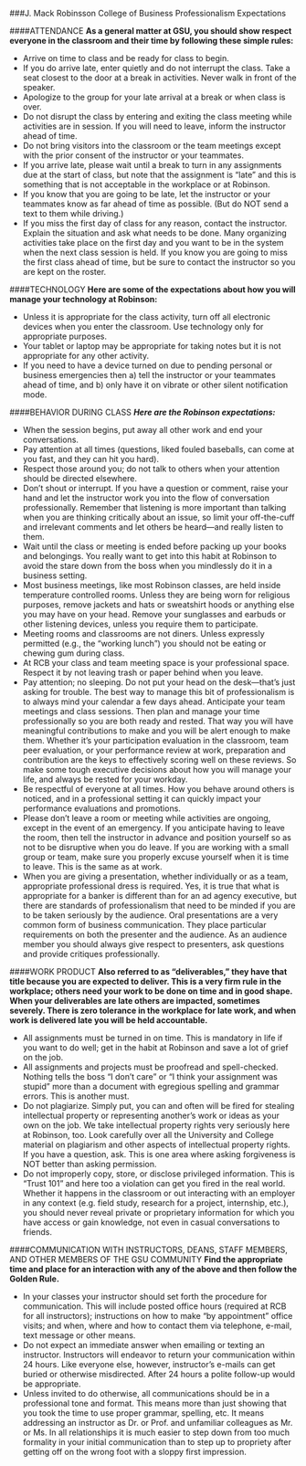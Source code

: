 ###J. Mack Robinsson College of Business Professionalism Expectations

####ATTENDANCE
**As a general matter at GSU, you should show respect everyone in the classroom and their time by following these simple rules:**

+ Arrive on time to class and be ready for class to begin.
+ If you do arrive late, enter quietly and do not interrupt the class. Take a seat closest to the door at a break in activities. Never walk in front of the speaker.
+ Apologize to the group for your late arrival at a break or when class is over.
+ Do not disrupt the class by entering and exiting the class meeting while activities are in session. If you will need to leave, inform the instructor ahead of time.
+ Do not bring visitors into the classroom or the team meetings except with the prior consent of the instructor or your teammates.
+ If you arrive late, please wait until a break to turn in any assignments due at the start of class, but note that the assignment is “late” and this is something that is not acceptable in the workplace or at Robinson.
+ If you know that you are going to be late, let the instructor or your teammates know as far ahead of time as possible. (But do NOT send a text to them while driving.)
+ If you miss the first day of class for any reason, contact the instructor. Explain the situation and ask what needs to be done. Many organizing activities take place on the first day and you want to be in the system when the next class session is held. If you know you are going to miss the first class ahead of time, but be sure to contact the instructor so you are kept on the roster.


####TECHNOLOGY
**Here are some of the expectations about how you will manage your technology at Robinson:**

+ Unless it is appropriate for the class activity, turn off all electronic devices when you enter the classroom. Use technology only for appropriate purposes.
+ Your tablet or laptop may be appropriate for taking notes but it is not appropriate for any other activity.
+ If you need to have a device turned on due to pending personal or business emergencies then a) tell the instructor or your teammates ahead of time, and b) only have it on vibrate or other silent notification mode.


####BEHAVIOR DURING CLASS
***Here are the Robinson expectations:***

+ When the session begins, put away all other work and end your conversations.
+ Pay attention at all times (questions, liked fouled baseballs, can come at you fast, and they can hit you hard).
+ Respect those around you; do not talk to others when your attention should be directed elsewhere.
+ Don’t shout or interrupt. If you have a question or comment, raise your hand and let the instructor work you into the flow of conversation professionally. Remember that listening is more important than talking when you are thinking critically about an issue, so limit your off-the-cuff and irrelevant comments and let others be heard—and really listen to them.
+ Wait until the class or meeting is ended before packing up your books and belongings. You really want to get into this habit at Robinson to avoid the stare down from the boss when you mindlessly do it in a business setting.
+ Most business meetings, like most Robinson classes, are held inside temperature controlled rooms. Unless they are being worn for religious purposes, remove jackets and hats or sweatshirt hoods or anything else you may have on your head. Remove your sunglasses and earbuds or other listening devices, unless you require them to participate.
+ Meeting rooms and classrooms are not diners. Unless expressly permitted (e.g., the “working lunch”) you should not be eating or chewing gum during class.
+ At RCB your class and team meeting space is your professional space. Respect it by not leaving trash or paper behind when you leave.
+ Pay attention; no sleeping. Do not put your head on the desk—that’s just asking for trouble. The best way to manage this bit of professionalism is to always mind your calendar a few days ahead. Anticipate your team meetings and class sessions. Then plan and manage your time professionally so you are both ready and rested. That way you will have meaningful contributions to make and you will be alert enough to make them. Whether it’s your participation evaluation in the classroom, team peer evaluation, or your performance review at work, preparation and contribution are the keys to effectively scoring well on these reviews. So make some tough executive decisions about how you will manage your life, and always be rested for your workday.
+ Be respectful of everyone at all times. How you behave around others is noticed, and in a professional setting it can quickly impact your performance evaluations and promotions.
+ Please don’t leave a room or meeting while activities are ongoing, except in the event of an emergency. If you anticipate having to leave the room, then tell the instructor in advance and position yourself so as not to be disruptive when you do leave. If you are working with a small group or team, make sure you properly excuse yourself when it is time to leave. This is the same as at work.
+ When you are giving a presentation, whether individually or as a team, appropriate professional dress is required. Yes, it is true that what is appropriate for a banker is different than for an ad agency executive, but there are standards of professionalism that need to be minded if you are to be taken seriously by the audience. Oral presentations are a very common form of business communication. They place particular requirements on both the presenter and the audience. As an audience member you should always give respect to presenters, ask questions and provide critiques professionally.


####WORK PRODUCT
**Also referred to as “deliverables,” they have that title because you are expected to deliver. This is a very firm rule in the workplace; others need your work to be done on time and in good shape. When your deliverables are late others are impacted, sometimes severely. There is zero tolerance in the workplace for late work, and when work is delivered late you will be held accountable.**

+ All assignments must be turned in on time. This is mandatory in life if you want to do well; get in the habit at Robinson and save a lot of grief on the job.
+ All assignments and projects must be proofread and spell-checked. Nothing tells the boss “I don’t care” or “I think your assignment was stupid” more than a document with egregious spelling and grammar errors. This is another must.
+ Do not plagiarize. Simply put, you can and often will be fired for stealing intellectual property or representing another’s work or ideas as your own on the job. We take intellectual property rights very seriously here at Robinson, too. Look carefully over all the University and College material on plagiarism and other aspects of intellectual property rights. If you have a question, ask. This is one area where asking forgiveness is NOT better than asking permission.
+ Do not improperly copy, store, or disclose privileged information. This is “Trust 101” and here too a violation can get you fired in the real world. Whether it happens in the classroom or out interacting with an employer in any context (e.g. field study, research for a project, internship, etc.), you should never reveal private or proprietary information for which you have access or gain knowledge, not even in casual conversations to friends.



####COMMUNICATION WITH INSTRUCTORS, DEANS, STAFF MEMBERS, AND OTHER MEMBERS OF THE GSU COMMUNITY
**Find the appropriate time and place for an interaction with any of the above and then follow the Golden Rule.**

+ In your classes your instructor should set forth the procedure for communication. This will include posted office hours (required at RCB for all instructors); instructions on how to make “by appointment” office visits; and when, where and how to contact them via telephone, e-mail, text message or other means.
+ Do not expect an immediate answer when emailing or texting an instructor. Instructors will endeavor to return your communication within 24 hours. Like everyone else, however, instructor’s e-mails can get buried or otherwise misdirected. After 24 hours a polite follow-up would be appropriate.
+ Unless invited to do otherwise, all communications should be in a professional tone and format. This means more than just showing that you took the time to use proper grammar, spelling, etc. It means addressing an instructor as Dr. or Prof. and unfamiliar colleagues as Mr. or Ms. In all relationships it is much easier to step down from too much formality in your initial communication than to step up to propriety after getting off on the wrong foot with a sloppy first impression.
